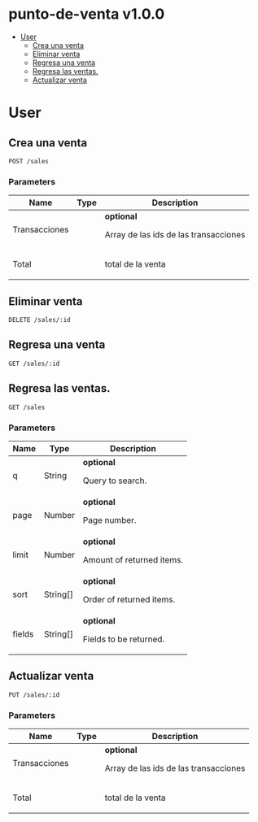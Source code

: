 # punto-de-venta v1.0.0



- [User](#user)
	- [Crea una venta](#crea-una-venta)
	- [Eliminar venta](#eliminar-venta)
	- [Regresa una venta](#regresa-una-venta)
	- [Regresa las ventas.](#regresa-las-ventas.)
	- [Actualizar venta](#actualizar-venta)
	


# User

## Crea una venta



	POST /sales


### Parameters

| Name    | Type      | Description                          |
|---------|-----------|--------------------------------------|
| Transacciones			| 			| **optional** <p>Array de las ids de las transacciones</p>							|
| Total			| 			|  <p>total de la venta</p>							|

## Eliminar venta



	DELETE /sales/:id


## Regresa una venta



	GET /sales/:id


## Regresa las ventas.



	GET /sales


### Parameters

| Name    | Type      | Description                          |
|---------|-----------|--------------------------------------|
| q			| String			| **optional** <p>Query to search.</p>							|
| page			| Number			| **optional** <p>Page number.</p>							|
| limit			| Number			| **optional** <p>Amount of returned items.</p>							|
| sort			| String[]			| **optional** <p>Order of returned items.</p>							|
| fields			| String[]			| **optional** <p>Fields to be returned.</p>							|

## Actualizar venta



	PUT /sales/:id


### Parameters

| Name    | Type      | Description                          |
|---------|-----------|--------------------------------------|
| Transacciones			| 			| **optional** <p>Array de las ids de las transacciones</p>							|
| Total			| 			|  <p>total de la venta</p>							|


